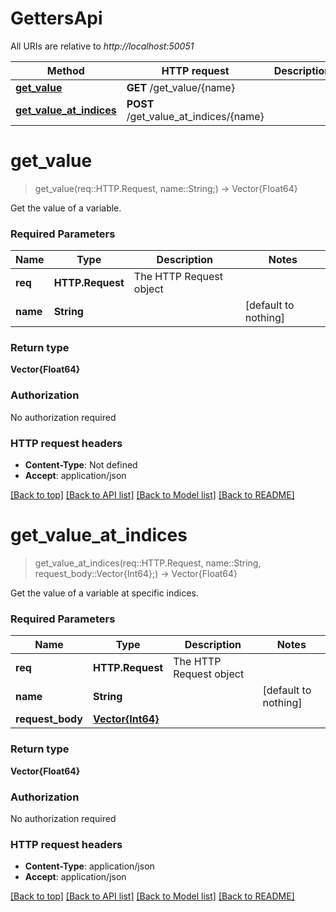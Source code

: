 # GettersApi

All URIs are relative to *http://localhost:50051*

Method | HTTP request | Description
------------- | ------------- | -------------
[**get_value**](GettersApi.md#get_value) | **GET** /get_value/{name} | 
[**get_value_at_indices**](GettersApi.md#get_value_at_indices) | **POST** /get_value_at_indices/{name} | 


# **get_value**
> get_value(req::HTTP.Request, name::String;) -> Vector{Float64}



Get the value of a variable.

### Required Parameters

Name | Type | Description  | Notes
------------- | ------------- | ------------- | -------------
 **req** | **HTTP.Request** | The HTTP Request object | 
**name** | **String**|  | [default to nothing]

### Return type

**Vector{Float64}**

### Authorization

No authorization required

### HTTP request headers

 - **Content-Type**: Not defined
 - **Accept**: application/json

[[Back to top]](#) [[Back to API list]](../README.md#documentation-for-api-endpoints) [[Back to Model list]](../README.md#documentation-for-models) [[Back to README]](../README.md)

# **get_value_at_indices**
> get_value_at_indices(req::HTTP.Request, name::String, request_body::Vector{Int64};) -> Vector{Float64}



Get the value of a variable at specific indices.

### Required Parameters

Name | Type | Description  | Notes
------------- | ------------- | ------------- | -------------
 **req** | **HTTP.Request** | The HTTP Request object | 
**name** | **String**|  | [default to nothing]
**request_body** | [**Vector{Int64}**](Int64.md)|  | 

### Return type

**Vector{Float64}**

### Authorization

No authorization required

### HTTP request headers

 - **Content-Type**: application/json
 - **Accept**: application/json

[[Back to top]](#) [[Back to API list]](../README.md#documentation-for-api-endpoints) [[Back to Model list]](../README.md#documentation-for-models) [[Back to README]](../README.md)

